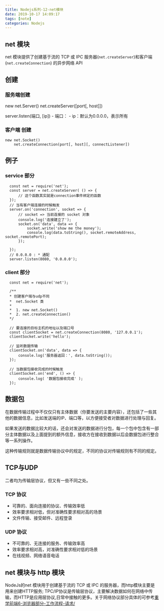 ```yaml
---
title: Nodejs系列-12-net模块
date: 2019-10-17 14:09:17
tags: [note]
categories: Nodejs
---
```

## net 模块

net 模块提供了创建基于流的 TCP 或 IPC 服务器(`net.createServer`)和客户端(`net.createConnection`) 的异步网络 API

## 创建

### 服务端创建

  new net.Server()
  net.createServer([port[, host]])

  server.listen(端口, [ip])
    - 端口：
    -	ip：默认为0.0.0.0，表示所有

### 客户端 创建
    new net.Socket()
		net.createConnection(port[, host][, connectListener])

## 例子

### service 部分

      const net = require('net');
      const server = net.createServer( () => {
          // 这个函数其实就是connection事件绑定的函数
      });
      // 当有客户端连接的时候触发
      server.on('connection', socket => {
          // socket => 当前连接的 socket 对象
          console.log('连接建立了');
          socket.on('data', data => {
              socket.write('show me the money');
              console.log(data.toString(), socket.remoteAddress, socket.remotePort);
          });

      });
      // 0.0.0.0 : * 通配
      server.listen(8080, '0.0.0.0');

### client 部分

      const net = require('net');

      /**
      * 创建客户端与udp不同
      *  net.Socket 类
      * 
      *  1. new net.Socket()
      *  2. net.createConnection()
      */

      // 要连接的目标主机的地址以及端口号
      const clientSocket = net.createConnection(8080, '127.0.0.1');
      clientSocket.write('hello');

      // 监听数据传输
      clientSocket.on('data', data => {
          console.log('服务器返回：', data.toString());
      });

      // 当数据包接收完成的时候触发
      clientSocket.on('end', () => {
          console.log( '数据包接收完成' );
      });

## 数据包
在数据传输过程中不仅仅只有主体数据（你要发送的主要内容），还包括了一些其他的数据信息，比如发送端的IP、端口等，以方便接受者对数据进行处理与回复。 

如果发送的数据比较大的话，还会对发送的数据进行分包，每一个包中包含有一部分主体数据以及上面提到的额外信息，接收方在接收到数据以后会数据包进行整合等一系列操作。  

这种传输规则就是数据传输协议中的规定，不同的协议对传输规则有不同的规定。

## TCP与UDP

二者均为传输层协议，但又有一些不同之处。

### TCP 协议

  - 可靠的、面向连接的协议、传输效率低
  - 效率要求相对低，但对准确性要求相对高的场景
  - 文件传输、接受邮件、远程登录

### UDP 协议

  - 不可靠的、无连接的服务、传输效率高
  - 效率要求相对高，对准确性要求相对低的场景
  - 在线视频、网络语音电话


## net 模块与 http 模块

NodeJs的net 模块用于创建基于流的 TCP 或 IPC 的服务器，而http模块主要是用来创建HTTP服务; TPC/IP协议是传输层协议，主要解决数据如何在网络中传输，而HTTP是应用层协议,日常中接触的更多。关于网络协议部分具体的可参考[重学前端6-浏览器部分-工作流程-请求/](https://blog.mhwang.club/%E9%87%8D%E5%AD%A6%E5%89%8D%E7%AB%AF6-%E6%B5%8F%E8%A7%88%E5%99%A8%E9%83%A8%E5%88%86-%E5%B7%A5%E4%BD%9C%E6%B5%81%E7%A8%8B-%E8%AF%B7%E6%B1%82/)
